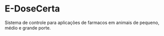 # E-DoseCerta
Sistema de controle para aplicações de farmacos em animais de pequeno, médio e grande porte.
